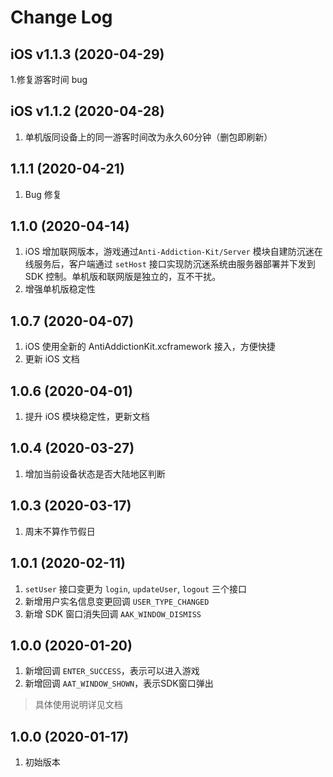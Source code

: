 # Change Log

## iOS v1.1.3 (2020-04-29)
1.修复游客时间 bug

## iOS v1.1.2 (2020-04-28)
1. 单机版同设备上的同一游客时间改为永久60分钟（删包即刷新）

## 1.1.1 (2020-04-21)
1. Bug 修复

## 1.1.0 (2020-04-14)
1. iOS 增加联网版本，游戏通过`Anti-Addiction-Kit/Server` 模块自建防沉迷在线服务后，客户端通过 `setHost` 接口实现防沉迷系统由服务器部署并下发到 SDK 控制。单机版和联网版是独立的，互不干扰。
2. 增强单机版稳定性

## 1.0.7 (2020-04-07)
1. iOS 使用全新的 AntiAddictionKit.xcframework 接入，方便快捷
2. 更新 iOS 文档

## 1.0.6 (2020-04-01)

1. 提升 iOS 模块稳定性，更新文档

## 1.0.4 (2020-03-27)

1. 增加当前设备状态是否大陆地区判断


## 1.0.3 (2020-03-17)

1. 周末不算作节假日


## 1.0.1 (2020-02-11)

1.  `setUser` 接口变更为 `login`, `updateUser`, `logout` 三个接口
2. 新增用户实名信息变更回调 `USER_TYPE_CHANGED`
3. 新增 SDK 窗口消失回调 `AAK_WINDOW_DISMISS`


## 1.0.0 (2020-01-20)

1. 新增回调 `ENTER_SUCCESS`，表示可以进入游戏
2. 新增回调 `AAT_WINDOW_SHOWN`，表示SDK窗口弹出

> 具体使用说明详见文档


## 1.0.0 (2020-01-17)

1. 初始版本
